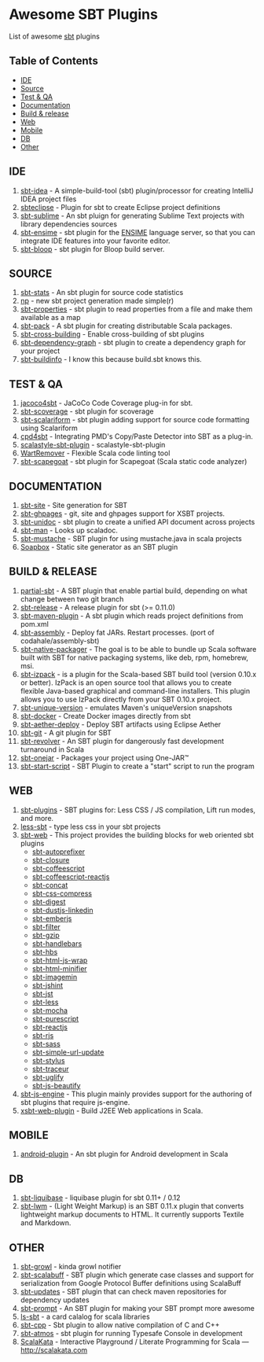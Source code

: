 Awesome SBT Plugins
===================

List of awesome [sbt](http://www.scala-sbt.org/) plugins

## Table of Contents

<!-- MarkdownTOC depth=4 -->

 - [IDE](#ide)
 - [Source](#source)
 - [Test & QA](#test--qa)
 - [Documentation](#documentation)
 - [Build & release](#build--release)
 - [Web](#web)
 - [Mobile](#mobile)
 - [DB](#db)
 - [Other](#other)

<!-- /MarkdownTOC -->

## IDE
1. [sbt-idea](https://github.com/mpeltonen/sbt-idea) -  A simple-build-tool (sbt) plugin/processor for creating IntelliJ IDEA project files
1. [sbteclipse](https://github.com/typesafehub/sbteclipse) -  Plugin for sbt to create Eclipse project definitions
1. [sbt-sublime](https://github.com/orrsella/sbt-sublime) -  An sbt pluign for generating Sublime Text projects with library dependencies sources
1. [sbt-ensime](http://ensime.github.io/build_tools/sbt/) - sbt plugin for the [ENSIME](http://ensime.github.io/) language server, so that you can integrate IDE features into your favorite editor.
1. [sbt-bloop](https://github.com/scalacenter/bloop) - sbt plugin for Bloop build server.


## SOURCE
1. [sbt-stats](https://github.com/orrsella/sbt-stats) -  An sbt plugin for source code statistics
1. [np](https://github.com/softprops/np) -  new sbt project generation made simple(r)
1. [sbt-properties](https://github.com/sbt/sbt-properties) -  sbt plugin to read properties from a file and make them available as a map
1. [sbt-pack](https://github.com/xerial/sbt-pack) -  A sbt plugin for creating distributable Scala packages.
1. [sbt-cross-building](https://github.com/jrudolph/sbt-cross-building/) -  Enable cross-building of sbt plugins
1. [sbt-dependency-graph](https://github.com/jrudolph/sbt-dependency-graph) -  sbt plugin to create a dependency graph for your project
1. [sbt-buildinfo](https://github.com/sbt/sbt-buildinfo) -  I know this because build.sbt knows this.


## TEST & QA
1. [jacoco4sbt](https://github.com/sbt/jacoco4sbt) -  JaCoCo Code Coverage plug-in for sbt.
1. [sbt-scoverage](https://github.com/scoverage/sbt-scoverage#coveralls) -  sbt plugin for scoverage
1. [sbt-scalariform](https://github.com/sbt/sbt-scalariform) -  sbt plugin adding support for source code formatting using Scalariform
1. [cpd4sbt](https://github.com/sbt/cpd4sbt) -  Integrating PMD's Copy/Paste Detector into SBT as a plug-in.
1. [scalastyle-sbt-plugin](https://github.com/scalastyle/scalastyle-sbt-plugin) -  scalastyle-sbt-plugin
1. [WartRemover](https://github.com/puffnfresh/wartremover) - Flexible Scala code linting tool
1. [sbt-scapegoat](https://github.com/sksamuel/sbt-scapegoat) - sbt plugin for Scapegoat (Scala static code analyzer)


## DOCUMENTATION
1. [sbt-site](https://github.com/sbt/sbt-site) -  Site generation for SBT
1. [sbt-ghpages](https://github.com/sbt/sbt-ghpages) -  git, site and ghpages support for XSBT projects.
1. [sbt-unidoc](https://github.com/sbt/sbt-unidoc) -  sbt plugin to create a unified API document across projects
1. [sbt-man](https://github.com/sbt/sbt-man) -  Looks up scaladoc.
1. [sbt-mustache](https://github.com/michaeldfallen/sbt-mustache) -  SBT plugin for using mustache.java in scala projects
1. [Soapbox](https://github.com/arnolddevos/Soapbox) -  Static site generator as an SBT plugin


## BUILD & RELEASE
1. [partial-sbt](https://github.com/elarib/partial-sbt) - A SBT plugin that enable partial build, depending on what change between two git branch
1. [sbt-release](https://github.com/sbt/sbt-release) -  A release plugin for sbt (>= 0.11.0)
1. [sbt-maven-plugin](https://github.com/shivawu/sbt-maven-plugin) -  A sbt plugin which reads project definitions from pom.xml
1. [sbt-assembly](https://github.com/sbt/sbt-assembly) -  Deploy fat JARs. Restart processes. (port of codahale/assembly-sbt)
1. [sbt-native-packager](https://github.com/sbt/sbt-native-packager) - The goal is to be able to bundle up Scala software built with SBT for native packaging systems, like deb, rpm, homebrew, msi.
1. [sbt-izpack](http://software.clapper.org/sbt-izpack/) -  is a plugin for the Scala-based SBT build tool (version 0.10.x or better). IzPack is an open source tool that allows you to create flexible Java-based graphical and command-line installers. This plugin allows you to use IzPack directly from your SBT 0.10.x project.
1. [sbt-unique-version](https://github.com/sbt/sbt-unique-version) -  emulates Maven's uniqueVersion snapshots
1. [sbt-docker](https://github.com/marcuslonnberg/sbt-docker) -  Create Docker images directly from sbt
1. [sbt-aether-deploy](https://github.com/arktekk/sbt-aether-deploy) -  Deploy SBT artifacts using Eclipse Aether
1. [sbt-git](https://github.com/sbt/sbt-git) -  A git plugin for SBT
1. [sbt-revolver](https://github.com/spray/sbt-revolver) - An SBT plugin for dangerously fast development turnaround in Scala
1. [sbt-onejar](https://github.com/sbt/sbt-onejar) - Packages your project using One-JAR™
1. [sbt-start-script](https://github.com/sbt/sbt-start-script) - SBT Plugin to create a "start" script to run the program


## WEB
1. [sbt-plugins](https://github.com/untyped/sbt-plugins) -  SBT plugins for: Less CSS / JS compilation, Lift run modes, and more.
1. [less-sbt](https://github.com/softprops/less-sbt) -  type less css in your sbt projects
1. [sbt-web](https://github.com/sbt/sbt-web) - This project provides the building blocks for web oriented sbt plugins
    * [sbt-autoprefixer](https://github.com/matthewrennie/sbt-autoprefixer)
    * [sbt-closure](https://github.com/ground5hark/sbt-closure#sbt-closure)
    * [sbt-coffeescript](https://github.com/sbt/sbt-coffeescript#sbt-coffeescript)
    * [sbt-coffeescript-reactjs](https://github.com/ShaggyYeti/sbt-coffeescript-reactjs)
    * [sbt-concat](https://github.com/ground5hark/sbt-concat#sbt-concat)
    * [sbt-css-compress](https://github.com/ground5hark/sbt-css-compress#sbt-css-compress)
    * [sbt-digest](https://github.com/sbt/sbt-digest#sbt-digest)
    * [sbt-dustjs-linkedin](https://github.com/jmparsons/sbt-dustjs-linkedin)
    * [sbt-emberjs](https://github.com/dwickern/sbt-emberjs)
    * [sbt-filter](https://github.com/rgcottrell/sbt-filter)
    * [sbt-gzip](https://github.com/sbt/sbt-gzip#sbt-gzip)
    * [sbt-handlebars](https://github.com/Amadeus82/sbt-handlebars)
    * [sbt-hbs](https://github.com/bicouy0/sbt-hbs)
    * [sbt-html-js-wrap](https://github.com/kolloch/sbt-html-js-wrap)
    * [sbt-html-minifier](https://github.com/rgcottrell/sbt-html-minifier)
    * [sbt-imagemin](https://github.com/rgcottrell/sbt-imagemin)
    * [sbt-jshint](https://github.com/sbt/sbt-jshint#sbt-jshint)
    * [sbt-jst](https://github.com/matthewrennie/sbt-jst)
    * [sbt-less](https://github.com/sbt/sbt-less#sbt-less)
    * [sbt-mocha](https://github.com/sbt/sbt-mocha)
    * [sbt-purescript](https://github.com/eamelink/sbt-purescript)
    * [sbt-reactjs](https://github.com/ddispaltro/sbt-reactjs)
    * [sbt-rjs](https://github.com/sbt/sbt-rjs#sbt-rjs)
    * [sbt-sass](https://github.com/ShaggyYeti/sbt-sass)
    * [sbt-simple-url-update](https://github.com/neomaclin/sbt-simple-url-update#sbt-simple-url-update)
    * [sbt-stylus](https://github.com/sbt/sbt-stylus)
    * [sbt-traceur](https://github.com/arielscarpinelli/sbt-traceur)
    * [sbt-uglify](https://github.com/sbt/sbt-uglify)
    * [sbt-js-beautify](https://github.com/meloniasty/sbt-js-beautify)
1. [sbt-js-engine](https://github.com/sbt/sbt-js-engine) - This plugin mainly provides support for the authoring of sbt plugins that require js-engine.
1. [xsbt-web-plugin](https://github.com/earldouglas/xsbt-web-plugin) -  Build J2EE Web applications in Scala.


## MOBILE
1. [android-plugin](https://github.com/jberkel/android-plugin) -  An sbt plugin for Android development in Scala


## DB
1. [sbt-liquibase](https://github.com/bigtoast/sbt-liquibase) -  liquibase plugin for sbt 0.11+ / 0.12
1. [sbt-lwm](http://software.clapper.org/sbt-lwm/) -  (Light Weight Markup) is an SBT 0.11.x plugin that converts lightweight markup documents to HTML. It currently supports Textile and Markdown.

## OTHER
1. [sbt-growl](https://github.com/freekh/sbt-growl) - kinda growl notifier
1. [sbt-scalabuff](https://github.com/sbt/sbt-scalabuff) -  SBT plugin which generate case classes and support for serialization from Google Protocol Buffer definitions using ScalaBuff
1. [sbt-updates](https://github.com/rtimush/sbt-updates) -  SBT plugin that can check maven repositories for dependency updates
1. [sbt-prompt](https://github.com/agemooij/sbt-prompt) -  An SBT plugin for making your SBT prompt more awesome
1. [ls-sbt](https://github.com/softprops/ls) - a card calalog for scala libraries
1. [sbt-cpp](https://github.com/d40cht/sbt-cpp) -  Sbt plugin to allow native compilation of C and C++
1. [sbt-atmos](https://github.com/sbt/sbt-atmos) -  sbt plugin for running Typesafe Console in development
1. [ScalaKata](https://github.com/MasseGuillaume/ScalaKata) - Interactive Playground / Literate Programming for Scala — http://scalakata.com
